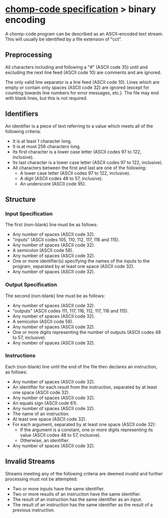# [chomp-code specification](./readme.md) > binary encoding

A chomp-code program can be described as an ASCII-encoded text stream.  This will usually be identified by a file extension of "cct".

## Preprocessing

All characters including and following a "#" (ASCII code 35) until and excluding the next line feed (ASCII code 10) are comments and are ignored.

The only valid line separator is a line feed (ASCII code 10).  Lines which are empty or contain only spaces (ASCII code 32) are ignored (except for counting towards line numbers for error messages, etc.).  The file may end with blank lines, but this is not required.

## Identifiers

An identifier is a piece of text referring to a value which meets all of the following criteria:

- It is at least 1 character long.
- It is at most 256 characters long.
- Its first character is a lower case letter (ASCII codes 97 to 122, inclusive).
- Its last character is a lower case letter (ASCII codes 97 to 122, inclusive).
- All characters between the first and last are one of the following:
  - A lower case letter (ASCII codes 97 to 122, inclusive).
  - A digit (ASCII codes 48 to 57, inclusive).
  - An underscore (ASCII code 95).

## Structure

### Input Specification

The first (non-blank) line must be as follows:

- Any number of spaces (ASCII code 32).
- "inputs" (ASCII codes 105, 110, 112, 117, 116 and 115).
- Any number of spaces (ASCII code 32).
- A semicolon (ASCII code 58).
- Any number of spaces (ASCII code 32).
- One or more identifier(s) specifying the names of the inputs to the program, separated by at least one space (ASCII code 32).
- Any number of spaces (ASCII code 32).

### Output Specification

The second (non-blank) line must be as follows:

- Any number of spaces (ASCII code 32).
- "outputs" (ASCII codes 111, 117, 116, 112, 117, 116 and 115).
- Any number of spaces (ASCII code 32).
- A semicolon (ASCII code 58).
- Any number of spaces (ASCII code 32).
- One or more digits representing the number of outputs (ASCII codes 48 to 57, inclusive).
- Any number of spaces (ASCII code 32).

### Instructions

Each (non-blank) line until the end of the file then declares an instruction, as follows:

- Any number of spaces (ASCII code 32).
- An identifier for each result from the instruction, separated by at least one space (ASCII code 32).
- Any number of spaces (ASCII code 32).
- An equals sign (ASCII code 61).
- Any number of spaces (ASCII code 32).
- The name of an instruction.
- At least one space (ASCII code 32).
- For each argument, separated by at least one space (ASCII code 32):
  - If the argument is a constant, one or more digits representing its value (ASCII codes 48 to 57, inclusive).
  - Otherwise, an identifier.
- Any number of spaces (ASCII code 32).

## Invalid Streams

Streams meeting any of the following criteria are deemed invalid and further processing must not be attempted:

- Two or more inputs have the same identifier.
- Two or more results of an instruction have the same identifier.
- The result of an instruction has the same identifier as an input.
- The result of an instruction has the same identifier as the result of a previous instruction.

